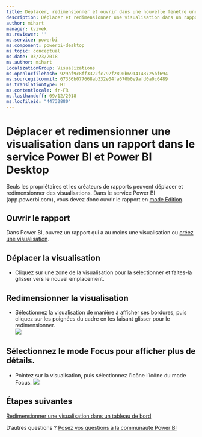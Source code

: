 ```yaml
---
title: Déplacer, redimensionner et ouvrir dans une nouvelle fenêtre une visualisation
description: Déplacer et redimensionner une visualisation dans un rapport dans le service Power BI et Power BI Desktop
author: mihart
manager: kvivek
ms.reviewer: ''
ms.service: powerbi
ms.component: powerbi-desktop
ms.topic: conceptual
ms.date: 03/23/2018
ms.author: mihart
LocalizationGroup: Visualizations
ms.openlocfilehash: 929af9c8ff3322fc792f2890b6914148725bf694
ms.sourcegitcommit: 67336b077668ab332e04fa670b0e9afd0a0c6489
ms.translationtype: HT
ms.contentlocale: fr-FR
ms.lasthandoff: 09/12/2018
ms.locfileid: "44732880"
---
```

# <a name="move-and-resize-a-visualization-in-a-report-in-power-bi-service-and-power-bi-desktop"></a>Déplacer et redimensionner une visualisation dans un rapport dans le service Power BI et Power BI Desktop
Seuls les propriétaires et les créateurs de rapports peuvent déplacer et redimensionner des visualisations. Dans le service Power BI (app.powerbi.com), vous devez donc ouvrir le rapport en [mode Édition](../service-reading-view-and-editing-view.md).

## <a name="open-the-report"></a>Ouvrir le rapport
Dans Power BI, ouvrez un rapport qui a au moins une visualisation ou [créez une visualisation](power-bi-report-add-visualizations-i.md). 

## <a name="move-the-visualization"></a>Déplacer la visualisation
* Cliquez sur une zone de la visualisation pour la sélectionner et faites-la glisser vers le nouvel emplacement.

## <a name="resize-the-visualization"></a>Redimensionner la visualisation
* Sélectionnez la visualisation de manière à afficher ses bordures, puis cliquez sur les poignées du cadre en les faisant glisser pour le redimensionner.  
  ![](media/power-bi-visualization-move-and-resize/untitled.gif)

## <a name="select-focus-mode-to-see-more-detail"></a>Sélectionnez le mode Focus pour afficher plus de détails.
* Pointez sur la visualisation, puis sélectionnez l’icône l’icône du mode Focus.
  ![](media/power-bi-visualization-move-and-resize/pbi_popouticon.jpg)

## <a name="next-steps"></a>Étapes suivantes
[Redimensionner une visualisation dans un tableau de bord](../service-dashboard-edit-tile.md)  

D’autres questions ? [Posez vos questions à la communauté Power BI](http://community.powerbi.com/)